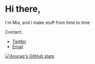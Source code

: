 <h1>Hi there,</h1>

<p>I'm Mia, and I make stuff from time to time</p>
 
<p>Contact:</p>
<ul>
  <li><a href="https://twitter.com/miaclawthorne">Twitter</a></li>
  <li><a href="mailto:mianjaro@pm.me">Email</a></li>
</ul>

[![Anurag's GitHub stats](https://github-readme-stats.vercel.app/api?username=clawthornemia&show_icons=true&count_private=true&hide=prs,issues&title_color=F0F3F6&text_color=F0F3F6&icon_color=7A828E&bg_color=0A0C10&hide_border=true)](https://github.com/anuraghazra/github-readme-stats)

<!-- LOOKS BEST ON DARK HIGH CONTRAST THEME -->
